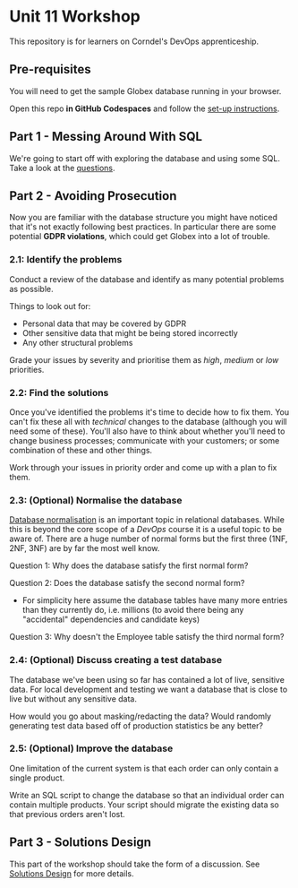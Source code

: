 # Unit 11 Workshop

This repository is for learners on Corndel's DevOps apprenticeship.

## Pre-requisites

You will need to get the sample Globex database running in your browser.

Open this repo **in GitHub Codespaces** and follow the [set-up instructions](./Globex-Database/README.md).

## Part 1 - Messing Around With SQL

We're going to start off with exploring the database and using some SQL. Take a look at the [questions](./globex-questions.md).

## Part 2 - Avoiding Prosecution

Now you are familiar with the database structure you might have noticed that it's not exactly following best practices. In particular there are some potential **GDPR violations**, which could get Globex into a lot of trouble.

### 2.1: Identify the problems

Conduct a review of the database and identify as many potential problems as possible.

Things to look out for:

- Personal data that may be covered by GDPR
- Other sensitive data that might be being stored incorrectly
- Any other structural problems

Grade your issues by severity and prioritise them as _high_, _medium_ or _low_ priorities.

### 2.2: Find the solutions

Once you've identified the problems it's time to decide how to fix them. You can't fix these all with _technical_ changes to the database (although you will need some of these). You'll also have to think about whether you'll need to change business processes; communicate with your customers; or some combination of these and other things.

Work through your issues in priority order and come up with a plan to fix them.

### 2.3: (Optional) Normalise the database

[Database normalisation](https://en.wikipedia.org/wiki/Database_normalization) is an important topic in relational databases. While this is beyond the core scope of a _DevOps_ course it is a useful topic to be aware of. There are a huge number of normal forms but the first three (1NF, 2NF, 3NF) are by far the most well know.

Question 1: Why does the database satisfy the first normal form?

Question 2: Does the database satisfy the second normal form?
* For simplicity here assume the database tables have many more entries than they currently do, i.e. millions (to avoid there being any "accidental" dependencies and candidate keys)

Question 3: Why doesn't the Employee table satisfy the third normal form?

### 2.4: (Optional) Discuss creating a test database

The database we've been using so far has contained a lot of live, sensitive data. For local development and testing we want a database that is close to live but without any sensitive data.

How would you go about masking/redacting the data? Would randomly generating test data based off of production statistics be any better?

### 2.5: (Optional) Improve the database

One limitation of the current system is that each order can only contain a single product.

Write an SQL script to change the database so that an individual order can contain multiple products. Your script should migrate the existing data so that previous orders aren't lost.


## Part 3 - Solutions Design

This part of the workshop should take the form of a discussion. See [Solutions Design](./solutions-design.md) for more details.


